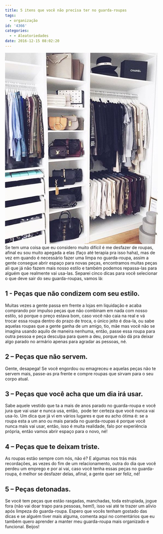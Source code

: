 ```yaml
---
title: 5 itens que você não precisa ter no guarda-roupas
tags:
  - organização
id: '4366'
categories:
  - - Aleatoriedades
date: 2016-12-15 08:02:20
---
```


![organização de closet](/wp-content/uploads/2016/12/5-coisas-que-você-não-precisa-ter-no-guarda-roupas.jpg) Se tem uma coisa que eu considero muito difícil é me desfazer de roupas, afinal eu sou muito apegada a elas (faço até terapia pra isso haha), mas de vez em quando é necessário fazer uma limpa no guarda-roupa, assim a gente consegue abrir espaço para novas peças, encontramos muitas peças ali que já não fazem mais nosso estilo e também podemos repassa-las para alguém que realmente vai usa-las. Separei cinco dicas para você selecionar o que deve sair do seu guarda-roupas, vamos lá:

## 1 - **Peças que não condizem com seu estilo.**

Muitas vezes a gente passa em frente a lojas em liquidação e acaba comprando por impulso peças que não combinam em nada com nosso estilo, só porque o preço estava bom, caso você não caia na real e vá trocar essa roupa dentro do prazo de troca, o único jeito é doa-la, ou sabe aquelas roupas que a gente ganha de um amigo, tio, mãe mas você não se imagina usando aquilo de maneira nenhuma, então, passe essa roupa para outra pessoa e peça desculpa para quem a deu, porque não dá pra deixar algo parado no armário apenas para agradar as pessoas, né.

## 2 – **Peças que não servem.** 

Gente, desapega! Se você engordou ou emagreceu e aquelas peças não te servem mais, passe-as pra frente e compre roupas que sirvam para o seu corpo atual.

## 3 – **Peças que você acha que um dia irá usar.**

Sabe aquele vestido que ta a mais de anos parado no guarda-roupa e você jura que vai usar e nunca usa, então,  pode ter certeza que você nunca vai usa-lo. Um dica que já vi em vários lugares e que eu acho ótima é: se a roupa esta a um ano ou mais parada no guarda-roupas é porque você nunca mais vai usar, então, isso é muita realidade, falo por experiência própria, então vamos abrir espaço para o novo, né!

## 4 – **Peças que te deixam triste.**

As roupas estão sempre com nós, não é? E algumas nos trás más recordações, as vezes do fim de um relacionamento, outra do dia que você perdeu um emprego e por ai vai, caso você tenha essas peças no guarda-roupa, é melhor se desfazer delas, afinal, a gente quer ser feliz, né!

## 5 – **Peças detonadas.**

Se você tem peças que estão rasgadas, manchadas, toda estrupiada, jogue fora (não vai doar trapo para pessoas, hem!), isso vai até te trazer um alívio após limpeza do guarda-roupa. Espero que vocês tenham gostado das dicas e se alguém tiver mais alguma, comenta aqui no comentários que eu também quero aprender a manter meu guarda-roupa mais organizado e funcional. Beijos!
